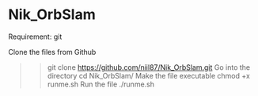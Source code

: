 # Nik_OrbSlam
Requirement: git

Clone the files from Github
>>git clone https://github.com/niil87/Nik_OrbSlam.git
Go into the directory
>>cd Nik_OrbSlam/
Make the file executable
>>chmod +x runme.sh 
Run the file 
>>./runme.sh 

